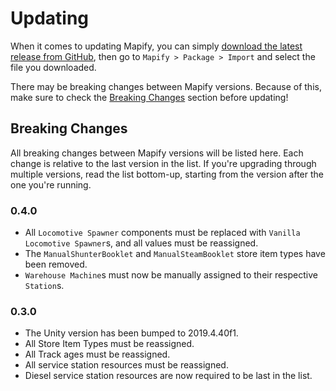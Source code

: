 ﻿# Updating

When it comes to updating Mapify, you can simply [download the latest release from GitHub][github-releases],
then go to `Mapify > Package > Import` and select the file you downloaded.

There may be breaking changes between Mapify versions.
Because of this, make sure to check the [Breaking Changes](#breaking-changes) section before updating!

## Breaking Changes

All breaking changes between Mapify versions will be listed here.
Each change is relative to the last version in the list.
If you're upgrading through multiple versions, read the list bottom-up, starting from the version after the one you're running.

### 0.4.0
- All `Locomotive Spawner` components must be replaced with `Vanilla Locomotive Spawner`s, and all values must be reassigned.
- The `ManualShunterBooklet` and `ManualSteamBooklet` store item types have been removed.
- `Warehouse Machine`s must now be manually assigned to their respective `Station`s.

### 0.3.0
- The Unity version has been bumped to 2019.4.40f1.
- All Store Item Types must be reassigned.
- All Track ages must be reassigned.
- All service station resources must be reassigned.
- Diesel service station resources are now required to be last in the list.

[github-releases]: https://github.com/Insprill/dv-mapify/releases
